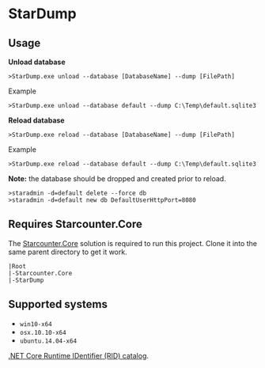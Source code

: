 # StarDump

## Usage

**Unload database**

```
>StarDump.exe unload --database [DatabaseName] --dump [FilePath]
```

Example

```
>StarDump.exe unload --database default --dump C:\Temp\default.sqlite3
```

**Reload database**

```
>StarDump.exe reload --database [DatabaseName] --dump [FilePath]
```

Example

```
>StarDump.exe reload --database default --dump C:\Temp\default.sqlite3
```

**Note:** the database should be dropped and created prior to reload.

```
>staradmin -d=default delete --force db
>staradmin -d=default new db DefaultUserHttpPort=8080
```

## Requires Starcounter.Core

The [Starcounter.Core](https://github.com/Starcounter/Starcounter.Core/) solution is required to run this project.
Clone it into the same parent directory to get it work.

```
|Root
|-Starcounter.Core
|-StarDump  
```

## Supported systems

- `win10-x64`
- `osx.10.10-x64`
- `ubuntu.14.04-x64`

[.NET Core Runtime IDentifier (RID) catalog](https://docs.microsoft.com/en-us/dotnet/articles/core/rid-catalog).